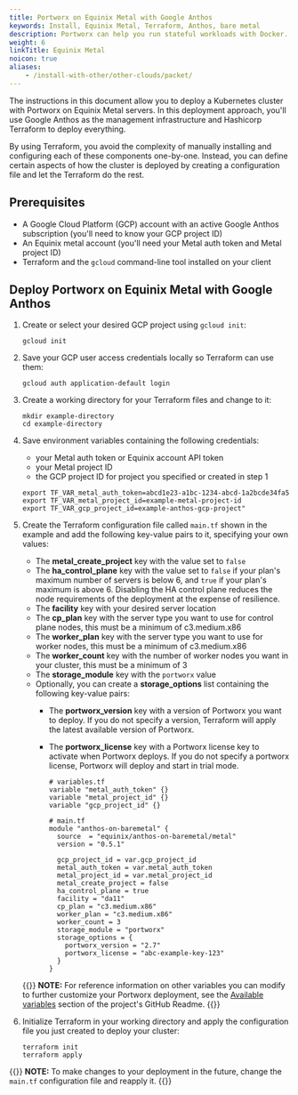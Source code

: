 ```yaml
---
title: Portworx on Equinix Metal with Google Anthos
keywords: Install, Equinix Metal, Terraform, Anthos, bare metal
description: Portworx can help you run stateful workloads with Docker. Find out how to deploy upon Packet.net servers!
weight: 6
linkTitle: Equinix Metal
noicon: true
aliases:
    - /install-with-other/other-clouds/packet/
---
```


The instructions in this document allow you to deploy a Kubernetes cluster with Portworx on Equinix Metal servers. In this deployment approach, you'll use  Google Anthos as the management infrastructure and Hashicorp Terraform to deploy everything. 

By using Terraform, you avoid the complexity of manually installing and configuring each of these components one-by-one. Instead, you can define certain aspects of how the cluster is deployed by creating a configuration file and let the Terraform do the rest. 

## Prerequisites

* A Google Cloud Platform (GCP) account with an active Google Anthos subscription (you'll need to know your GCP project ID)
* An Equinix metal account (you'll need your Metal auth token and Metal project ID)
* Terraform and the `gcloud` command-line tool installed on your client

## Deploy Portworx on Equinix Metal with Google Anthos

1. Create or select your desired GCP project using `gcloud init`:
   ```text
   gcloud init
   ```

2. Save your GCP user access credentials locally so Terraform can use them:
   ```text
   gcloud auth application-default login
   ```

3. Create a working directory for your Terraform files and change to it:
   ```text
   mkdir example-directory
   cd example-directory
   ```

4. Save environment variables containing the following credentials:
   
   * your Metal auth token or Equinix account API token
   * your Metal project ID
   * the GCP project ID for project you specified or created in step 1
  
    ```text
    export TF_VAR_metal_auth_token=abcd1e23-a1bc-1234-abcd-1a2bcde34fa5
    export TF_VAR_metal_project_id=example-metal-project-id
    export TF_VAR_gcp_project_id=example-anthos-gcp-project"
    ```


5.  Create the Terraform configuration file called `main.tf` shown in the example and add the following key-value pairs to it, specifying your own values:
   
    * The **metal_create_project** key with the value set to `false`
    * The **ha_control_plane** key with the value set to `false` if your plan's maximum number of servers is below 6, and `true` if your plan's maximum is above 6. Disabling the HA control plane reduces the node requirements of the deployment at the expense of resilience. 
    * The **facility** key with your desired server location
    * The **cp_plan** key with the server type you want to use for control plane nodes, this must be a minimum of c3.medium.x86
    * The **worker_plan** key with the server type you want to use for worker nodes, this must be a minimum of c3.medium.x86
    * The **worker_count** key with the number of worker nodes you want in your cluster, this must be a minimum of 3
    * The **storage_module** key with the `portworx` value
    * Optionally, you can create a **storage_options** list containing the following key-value pairs:
        * The **portworx_version** key with a version of Portworx you want to deploy. If you do not specify a version, Terraform will apply the latest available version of Portworx.
        * The **portworx_license** key with a Portworx license key to activate when Portworx deploys. If you do not specify a portworx license, Portworx will deploy and start in trial mode. 
        
            ```text
            # variables.tf
            variable "metal_auth_token" {}
            variable "metal_project_id" {}
            variable "gcp_project_id" {}

            # main.tf
            module "anthos-on-baremetal" {
              source  = "equinix/anthos-on-baremetal/metal" 
              version = "0.5.1"
             
              gcp_project_id = var.gcp_project_id
              metal_auth_token = var.metal_auth_token
              metal_project_id = var.metal_project_id
              metal_create_project = false 
              ha_control_plane = true 
              facility = "da11"
              cp_plan = "c3.medium.x86"
              worker_plan = "c3.medium.x86" 
              worker_count = 3
              storage_module = "portworx"
              storage_options = {
                portworx_version = "2.7"
                portworx_license = "abc-example-key-123"
              }
            }
            ```

    {{<info>}}
**NOTE:** For reference information on other variables you can modify to further customize your Portworx deployment, see the [Available variables](https://github.com/equinix/terraform-metal-anthos-on-baremetal#available-variables) section of the project's GitHub Readme.
    {{</info>}}

1.  Initialize Terraform in your working directory and apply the configuration file you just created to deploy your cluster:
    ```text
    terraform init
    terraform apply
    ```

{{<info>}}
**NOTE:** To make changes to your deployment in the future, change the `main.tf` configuration file and reapply it. 
{{</info>}}